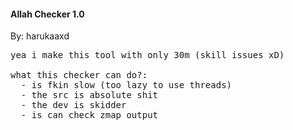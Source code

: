 <h4>Allah Checker 1.0</h4> 
<p>By: harukaaxd<p> 

<pre>
yea i make this tool with only 30m (skill issues xD)

what this checker can do?:
  - is fkin slow (too lazy to use threads) 
  - the src is absolute shit 
  - the dev is skidder  
  - is can check zmap output  
</pre> 
